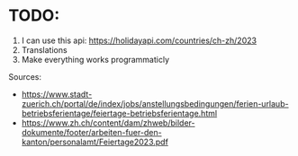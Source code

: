 # TODO:
1. I can use this api: https://holidayapi.com/countries/ch-zh/2023
2. Translations
3. Make everything works programmaticly


Sources:
* https://www.stadt-zuerich.ch/portal/de/index/jobs/anstellungsbedingungen/ferien-urlaub-betriebsferientage/feiertage-betriebsferientage.html
* https://www.zh.ch/content/dam/zhweb/bilder-dokumente/footer/arbeiten-fuer-den-kanton/personalamt/Feiertage2023.pdf
